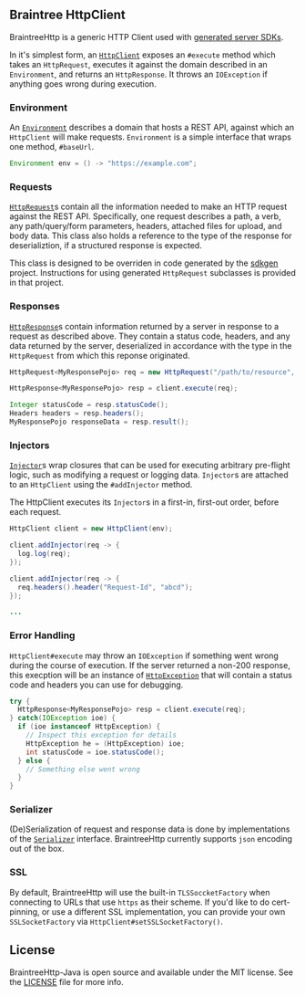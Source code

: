 ## Braintree HttpClient

BraintreeHttp is a generic HTTP Client used with [generated server SDKs](https://github.braintreeps.com/dx/sdkgen).

In it's simplest form, an [`HttpClient`](./braintreehttp/src/main/java/com/braintreepayments/http/HttpClient.java) exposes an `#execute` method which takes an `HttpRequest`, executes it against the domain described in an `Environment`, and returns an `HttpResponse`. It throws an `IOException` if anything goes wrong during execution.

### Environment

An [`Environment`](./braintreehttp/src/main/java/com/braintreepayments/http/Environment.java) describes a domain that hosts a REST API, against which an `HttpClient` will make requests. `Environment` is a simple interface that wraps one method, `#baseUrl`.

```java
Environment env = () -> "https://example.com";
```

### Requests

[`HttpRequest`](./braintreehttp/src/main/java/com/braintreepayments/http/HttpRequest.java)s contain all the information needed to make an HTTP request against the REST API. Specifically, one request describes a path, a verb, any path/query/form parameters, headers, attached files for upload, and body data. This class also holds a reference to the type of the response for deserializtion, if a structured response is expected.

This class is designed to be overriden in code generated by the [sdkgen](link/to/sdkgen) project. Instructions for using generated `HttpRequest` subclasses is provided in that project.

### Responses

[`HttpResponse`](./braintreehttp/src/main/java/com/braintreepayments/http/HttpResponse.java)s contain information returned by a server in response to a request as described above. They contain a status code, headers, and any data returned by the server, deserialized in accordance with the type in the `HttpRequest` from which this reponse originated.

```java
HttpRequest<MyResponsePojo> req = new HttpRequest("/path/to/resource", "GET", MyResponsePojo.class);

HttpResponse<MyResponsePojo> resp = client.execute(req);

Integer statusCode = resp.statusCode();
Headers headers = resp.headers();
MyResponsePojo responseData = resp.result();
```

### Injectors

[`Injector`](./braintreehttp/src/main/java/com/braintreepayments/http/Injector.java)s wrap closures that can be used for executing arbitrary pre-flight logic, such as modifying a request or logging data. `Injector`s are attached to an `HttpClient` using the `#addInjector` method.

The HttpClient executes its `Injector`s in a first-in, first-out order, before each request.

```java
HttpClient client = new HttpClient(env);

client.addInjector(req -> {
  log.log(req);
});

client.addInjector(req -> {
  req.headers().header("Request-Id", "abcd");
});

...
```

### Error Handling

`HttpClient#execute` may throw an `IOException` if something went wrong during the course of execution. If the server returned a non-200 response, this execption will be an instance of [`HttpException`](./braintreehttp/src/main/java/com/braintreepayments/http/exceptions/HttpException.java) that will contain a status code and headers you can use for debugging. 

```java
try {
  HttpResponse<MyResponsePojo> resp = client.execute(req);
} catch(IOException ioe) {
  if (ioe instanceof HttpException) {
    // Inspect this exception for details
    HttpException he = (HttpException) ioe;
    int statusCode = ioe.statusCode();
  } else {
    // Something else went wrong
  }
}
```

### Serializer
(De)Serialization of request and response data is done by implementations of the [`Serializer`](./braintreehttp/src/main/java/com/braintreepayments/http/serializer/Serializer.java) interface. BraintreeHttp currently supports `json` encoding out of the box.

### SSL

By default, BraintreeHttp will use the built-in `TLSSoccketFactory` when connecting to URLs that use `https` as their scheme. If you'd like to do cert-pinning, or use a different SSL implementation, you can provide your own `SSLSocketFactory` via `HttpClient#setSSLSocketFactory()`.

## License

BraintreeHttp-Java is open source and available under the MIT license. See the [LICENSE](./LICENSE) file for more info.
